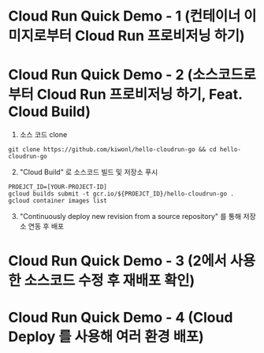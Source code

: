
# Cloud Run Quick Demo - 1 (컨테이너 이미지로부터 Cloud Run 프로비저닝 하기)


# Cloud Run Quick Demo - 2 (소스코드로부터 Cloud Run 프로비저닝 하기, Feat. Cloud Build)
1. 소스 코드 clone
```
git clone https://github.com/kiwonl/hello-cloudrun-go && cd hello-cloudrun-go
```

2. "Cloud Build" 로 소스코드 빌드 및 저장소 푸시
```
PROEJCT_ID=[YOUR-PROJECT-ID]
gcloud builds submit -t gcr.io/${PROEJCT_ID}/hello-cloudrun-go .
gcloud container images list
```

3. "Continuously deploy new revision from a source repository" 를 통해 저장소 연동 후 배포


# Cloud Run Quick Demo - 3 (2에서 사용한 소스코드 수정 후 재배포 확인)

# Cloud Run Quick Demo - 4 (Cloud Deploy 를 사용해 여러 환경 배포)
```

```







